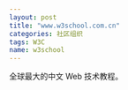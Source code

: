 ```yaml
---
layout: post
title: "www.w3school.com.cn"
categories: 社区组织
tags: W3C
name: w3school
---
```


全球最大的中文 Web 技术教程。
